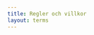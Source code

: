 ```yaml
---
title: Regler och villkor
layout: terms
---
```

<head>
		<meta charset="utf-8">
		<meta http-equiv="x-ua-compatible" content="ie=edge">		
		<meta name="viewport" content="width=device-width">
		<title>
			{% if page.title == nil %}
			{{ page.title }}
			{% else %}
			{{ page.title }} –
			{% endif %}
			Regler och villkor
		</title>
		<style type="text/css" media="screen">
	
		</style>
</head>
<html lang="en">
<div class="greyback">
	<h2>
		Regler och villkor 
	</h2>
	<div id="container">
		<div id="theterms">
			<ul>
				<li>	
					Om <strong>du är under 18&nbsp;år</strong> behöver du ha <strong>målsmans godkännande</strong> för att genomföra aktiviteten.
				</li>	
				<li>
					Vid <strong>problem med kortbetalning</strong> vid bokning, skriv ett email till <a href="mailto:info@aventyrsupplevelser.com">info@aventyrsupplevelser.com</a>.
				</li>	
				<li>
					<strong>Avbokning eller ändring</strong> av i antal platser kan göras <strong>fram till 7&nbsp;dagar</strong> före bokat datum.
					Platser som avbokas senare återbetalas&nbsp;ej.
				</li>	
				<li>
					<strong>Ombokning</strong> till nytt datum kan göras fram till <strong>24&nbsp;timmar</strong> före bokad aktivitet.
				</li>	
				<li>	
					OBS. Vid eventuell avbokning kan <strong>ej serviceavgiften</strong> för kortköpet återbetalas. Denna avgift kan variera för olika kortföretag.
				</li>	
			</ul>
		</div>
	</div>
</div>
<div class="whiteback">
	<h2>
		Terms and conditions 
	</h2>
	<div id="container">
		<div id="theterms">
			<ul>
				<li>	
					If <strong>you are under 18&nbsp;</strong> you need <strong>parental or guardian approval</strong> in order to climb in the&nbsp;park.
				</li>	
				<li>
					In case of any <strong>problems with the card payment</strong> during booking, write an email to <a href="mailto:info@aventyrsupplevelser.com">info@aventyrsupplevelser.com</a>.
				</li>	
				<li>
					<strong>Cancellations or changes</strong> to the number of people can be done <strong>until 7&nbsp;days</strong> before the booked activity. Cancellations at a later time will not be refunded. 
				</li>	
				<li>
					You can<strong>change the booking date</strong> until <strong>24 hours</strong> before booked&nbsp;activity.
				</li>	
				<li>
					N.B. In the case of cancellation the the payment processing fee will <strong>not be refunded</strong>. This fee may vary depending on your card&nbsp;provider. 
				</li>	
			</ul>
		</div>
	</div>
</div>
</html>